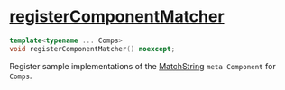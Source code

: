 # [registerComponentMatcher](registerComponentMatcher.hpp)

```cpp
template<typename ... Comps>
void registerComponentMatcher() noexcept;
```

Register sample implementations of the [MatchString](../components/meta/MatchString.md) `meta Component` for `Comps`.